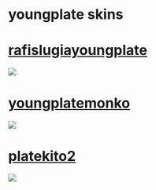 # youngplate skins

# [rafislugiayoungplate](https://rabus.s-ul.eu/imDA8aRk)
![](https://cdn.discordapp.com/attachments/640104507673411604/1234163244910776392/screenshot034.jpg?ex=66365317&is=66350197&hm=2036011b3b79147bf481306e742f94eca234bbc80cbd4a60bd8847dbfdb8b5cd&)

# [youngplatemonko](https://rabus.s-ul.eu/YYyLyGUR)
![](https://cdn.discordapp.com/attachments/640104507673411604/1233740015876702238/youngplatemonko.jpg?ex=662e316d&is=662cdfed&hm=b655b3f4705463e8562591e0a2f675f461c9be44e71018a25df24b33a0e8bf99&)

# [platekito2](https://rabus.s-ul.eu/Gultu3JN)
![](https://cdn.discordapp.com/attachments/640104507673411604/1236004454088577096/screenshot057.jpg?ex=66366e59&is=66351cd9&hm=c5163ad7faa6bedaaba2e1fe66c5fcc371169dafdcd4effd1035fa54a24652bf&)

